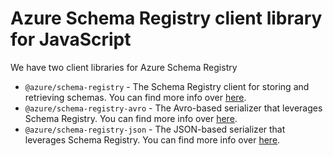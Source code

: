# Azure Schema Registry client library for JavaScript

We have two client libraries for Azure Schema Registry

- `@azure/schema-registry` - The Schema Registry client for storing and retrieving schemas. You can find more info over [here](https://github.com/Azure/azure-sdk-for-js/blob/main/sdk/schemaregistry/schema-registry).
- `@azure/schema-registry-avro` - The Avro-based serializer that leverages Schema Registry. You can find more info over [here](https://github.com/Azure/azure-sdk-for-js/blob/main/sdk/schemaregistry/schema-registry-avro).
- `@azure/schema-registry-json` - The JSON-based serializer that leverages Schema Registry. You can find more info over [here](https://github.com/Azure/azure-sdk-for-js/tree/schemaregistryjson-init/sdk/schemaregistry/schema-registry-json).
